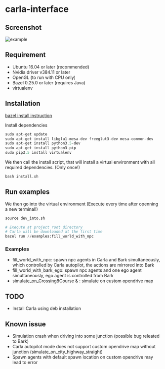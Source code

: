 # carla-interface

## Screenshot

![example](https://github.com/bark-simulator/carla-interface/blob/master/doc/npc_example.png)

## Requirement
- Ubuntu 16.04 or later (recommended)
- Nvidia driver v384.11 or later
- OpenGL (to run with CPU only)
- Bazel 0.25.0 or later (requires Java)
- virtualenv

## Installation
[bazel install instruction](https://docs.bazel.build/versions/master/install-ubuntu.html)

Install dependencies
```python
sudo apt-get update
sudo apt-get install libglu1-mesa-dev freeglut3-dev mesa-common-dev
sudo apt-get install python3.5-dev
sudo apt-get install python3-pip
sudo pip3.5 install virtualenv 
```

We then call the install script, that will install a virtual environment with all required dependencies. (Only once!)
```python
bash install.sh
```

## Run examples
We then go into the virtual environment (Execute every time after openning a new terminal!)
```python
source dev_into.sh
```

```python
# Execute at project root directory
# Carla will be downloaded at the first time
bazel run //examples:fill_world_with_npc
```

### Examples
- fill_world_with_npc: spawn npc agents in Carla and Bark simultaneously, which controlled by Carla autopilot, the actions are mirrored into Bark
- fill_world_with_bark_ego: spawn npc agents and one ego agent simultaneously, ego agent is controlled from Bark
- simulate_on_Crossing8Course & : simulate on custom opendrive map

## TODO
- Install Carla using deb installation

## Known issue
- Simulation crash when driving into some junction (possible bug releated to Bark)
- Carla autopilot mode does not support custom opendrive map without junction (simulate_on_city_highway_straight)
- Spawn agents with default spawn location on custom opendrive may lead to error
